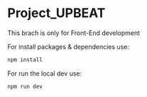 # Project_UPBEAT

This brach is only for Front-End development

For install packages & dependencies use:

```bash
npm install
```

For run the local dev use:

```bash
npm run dev
```
